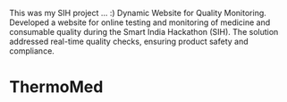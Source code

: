 This was my SIH project ... :)
Dynamic Website for Quality Monitoring.
Developed a website for online testing and monitoring of medicine and consumable quality during the Smart India Hackathon (SIH). The solution addressed real-time quality checks, ensuring product safety and compliance.
# ThermoMed
